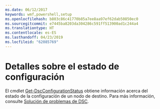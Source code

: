 ```yaml
---
ms.date: 06/12/2017
keywords: wmf,powershell,setup
ms.openlocfilehash: b803c86c41770b85a7ee8aa97ef62dab50850ec0
ms.sourcegitcommit: e7445ba8203da304286c591ff513900ad1c244a4
ms.translationtype: HT
ms.contentlocale: es-ES
ms.lasthandoff: 04/23/2019
ms.locfileid: "62085769"
---
```

# <a name="details-about-configuration-status"></a>Detalles sobre el estado de configuración

El cmdlet [Get-DscConfigurationStatus](https://technet.microsoft.com/library/mt517868.aspx) obtiene información acerca del estado de la configuración de un nodo de destino.
Para más información, consulte [Solución de problemas de DSC](https://msdn.microsoft.com/powershell/dsc/troubleshooting).
